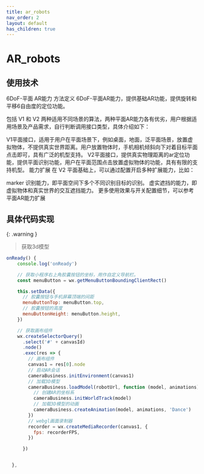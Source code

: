 ```yaml
---
title: ar_robots
nav_order: 2
layout: default
has_children: true
---
```

# AR_robots
## 使用技术
6DoF-平面 AR能力
方法定义
6DoF-平面AR能力，提供基础AR功能，提供旋转和平移6自由度的定位功能。

包括 V1 和 V2 两种适用不同场景的算法，两种平面AR能力各有优劣，用户根据适用场景及产品需求，自行判断调用接口类型，具体介绍如下：

V1平面接口，适用于用户在平面场景下，例如桌面，地面，泛平面场景，放置虚拟物体，不提供真实世界距离。用户放置物体时，手机相机倾斜向下对着目标平面点击即可，具有广泛的机型支持。
V2平面接口，提供真实物理距离的ar定位功能，提供平面识别功能，用户在平面范围点击放置虚拟物体的功能，具有有限的支持机型。
能力扩展
在 V2 平面基础上，可以通过配置开启多种扩展能力，比如：

marker 识别能力，即平面空间下多个不同识别目标的识别。
虚实遮挡的能力，即虚拟物体和真实世界的交互遮挡能力。
更多使用效果与开关配置细节，可以参考 平面AR能力扩展
## 具体代码实现

{: .warning } 
> 获取3d模型

```js
onReady() {
    console.log('onReady')

    // 获取小程序右上角胶囊按钮的坐标，用作自定义导航栏。
    const menuButton = wx.getMenuButtonBoundingClientRect()

    this.setData({
      // 胶囊按钮与手机屏幕顶端的间距
      menuButtonTop: menuButton.top,
      // 胶囊按钮的高度
      menuButtonHeight: menuButton.height,
    })

    // 获取画布组件
    wx.createSelectorQuery()
      .select('#' + canvasId)
      .node()
      .exec(res => {
        // 画布组件
        canvas1 = res[0].node
        // 启动AR会话
        cameraBusiness.initEnvironment(canvas1)
        // 加载3D模型
        cameraBusiness.loadModel(robotUrl, function (model, animations) {
          // 创建AR的坐标系
          cameraBusiness.initWorldTrack(model)
          // 加载3D模型的动画
          cameraBusiness.createAnimation(model, animations, 'Dance')
        })
        // webgl画面录制器
        recorder = wx.createMediaRecorder(canvas1, {
          fps: recorderFPS,
        })

      })


  },
```